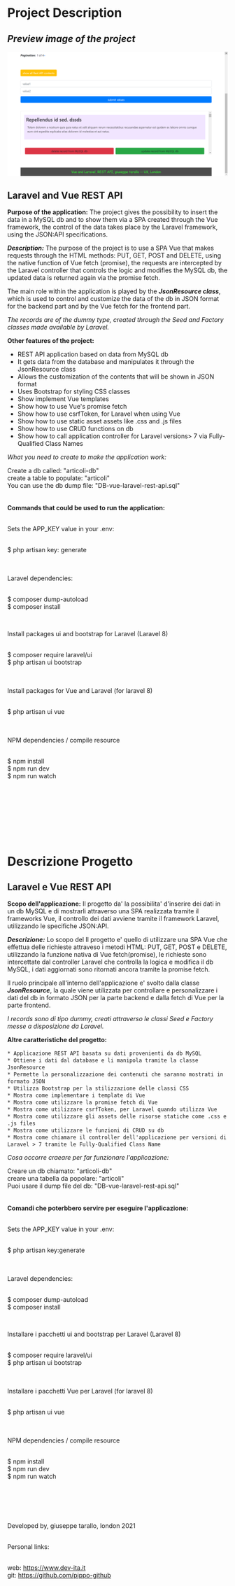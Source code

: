 # Project Description


## *Preview image of the project*


![project image not present](screenShot/restApiVueLaravel.png)

Laravel and Vue  REST API 
--------------------------------

**Purpose of the application:** The project gives the possibility to insert the data in a MySQL db and to show them via a SPA created through the Vue framework, the control of the data takes place by the Laravel framework, using the JSON:API specifications.

***Description:*** The purpose of the project is to use a SPA Vue that makes requests through the HTML methods: PUT, GET, POST and DELETE, using the native function of Vue fetch (promise), the requests are intercepted by the Laravel controller that controls the logic and modifies the MySQL db, the updated data is returned again via the promise fetch.

The main role within the application is played by the ***JsonResource class***, which is used to control and customize the data of the db in JSON format for the backend part and by the Vue fetch for the frontend part.


*The records are of the dummy type, created through the Seed and Factory classes made available by Laravel.*

**Other features of the project:**

* REST API application based on data from MySQL db
* It gets data from the database and manipulates it through the JsonResource class
* Allows the customization of the contents that will be shown in JSON format
* Uses Bootstrap for styling CSS classes
* Show implement Vue templates
* Show how to use Vue's promise fetch
* Show how to use csrfToken, for Laravel when using Vue
* Show how to use static asset assets like .css and .js files
* Show how to use CRUD functions on db
* Show how to call application controller for Laravel versions> 7 via Fully-Qualified Class Names



*What you need to create to make the application work:*

Create a db called: "articoli-db"<br/>
create a table to populate: "articoli" <br/>
You can use the db dump file: "DB-vue-laravel-rest-api.sql"
<br/>
<br/>
<br/>
**Commands that could be used to run the application:**

<br/>
Sets the APP_KEY value in your .env: <br/> <br/>

$ php artisan key: generate <br/> <br/>
<br/>

Laravel dependencies: <br/> <br/>

$ composer dump-autoload <br/>
$ composer install <br/>

<br/>

Install packages ui and bootstrap for Laravel (Laravel 8)<br/><br/>

$ composer require laravel/ui<br/>
$ php artisan ui bootstrap<br/>
<br/><br/>

Install packages for Vue and Laravel (for laravel 8)<br/><br/>

$ php artisan ui vue<br/>
<br/><br/>

NPM dependencies / compile resource<br/><br/>

$ npm install<br/>
$ npm run dev<br/>
$ npm run watch<br/>

<br/> <br/>





<br />
<br />
<br />
<br />



# Descrizione Progetto

Laravel e Vue REST API 
-------------------------------

**Scopo dell'applicazione:** Il progetto da' la possibilita' d'inserire dei dati in un db MySQL e di mostrarli attraverso una SPA realizzata tramite il frameworks Vue, il controllo dei dati avviene tramite il framework Laravel, utilizzando le specifiche JSON:API.

***Descrizione:*** Lo scopo del Il progetto e' quello di utilizzare una SPA Vue che effettua delle richieste attraveso i metodi HTML: PUT, GET, POST e DELETE, utilizzando la funzione nativa di Vue fetch(promise), le richieste sono intercettate dal controller Laravel che controlla la logica e modifica il db MySQL, i dati aggiornati sono ritornati ancora tramite la promise fetch.

Il ruolo principale all'interno dell'applicazione e' svolto dalla classe ***JsonResource***, la quale viene utilizzata per controllare e personalizzare  i dati del db in formato JSON per la parte backend e dalla fetch di Vue per la parte frontend.


*I records sono di tipo dummy, creati attraverso le classi Seed e Factory messe a disposizione da Laravel.*


**Altre caratteristiche del progetto:**

	* Applicazione REST API basata su dati provenienti da db MySQL
	* Ottiene i dati dal database e li manipola tramite la classe JsonResource
	* Permette la personalizzazione dei contenuti che saranno mostrati in formato JSON
	* Utilizza Bootstrap per la stilizzazione delle classi CSS
	* Mostra come implementare i template di Vue
	* Mostra come utilizzare la promise fetch di Vue
	* Mostra come utilizzare csrfToken, per Laravel quando utilizza Vue
	* Mostra come utilizzare gli assets delle risorse statiche come .css e .js files
	* Mostra come utilizzare le funzioni di CRUD su db
	* Mostra come chiamare il controller dell'applicazione per versioni di Laravel > 7 tramite le Fully-Qualified Class Name



*Cosa occorre craeare per far funzionare l'applicazione:*

Creare un db chiamato: "articoli-db"<br/>
creare una tabella da popolare: "articoli"<br/>
Puoi usare il dump file del db: "DB-vue-laravel-rest-api.sql" 
<br/>
<br/>
<br/>
**Comandi che poterbbero servire per eseguire l'applicazione:**

<br/>
Sets the APP_KEY value in your .env:<br/><br/>

$ php artisan key:generate <br/><br/>
<br/>

Laravel dependencies:<br/><br/>

$ composer dump-autoload<br/>
$ composer install<br/>

<br/>



Installare i pacchetti ui and bootstrap per Laravel (Laravel 8)<br/><br/>

$ composer require laravel/ui<br/>
$ php artisan ui bootstrap<br/>
<br/><br/>

Installare i pacchetti  Vue per Laravel (for laravel 8)<br/><br/>

$ php artisan ui vue<br/>
<br/><br/>

NPM dependencies / compile resource<br/><br/>

$ npm install<br/>
$ npm run dev<br/>
$ npm run watch<br/>

<br/><br/><br/><br/>



Developed by, giuseppe tarallo, london 2021
<br/><br/>

Personal links:
<br/><br/>

web: https://www.dev-ita.it <br/>
git: https://github.com/pippo-github
